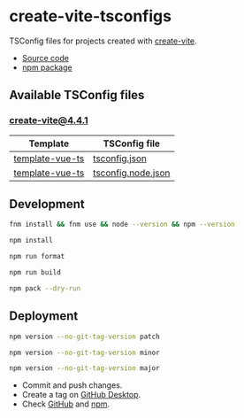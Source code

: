 # create-vite-tsconfigs

TSConfig files for projects created with [create-vite](https://www.npmjs.com/package/create-vite).

- [Source code](https://github.com/joaopalmeiro/create-vite-tsconfigs)
- [npm package](https://www.npmjs.com/package/create-vite-tsconfigs)

## Available TSConfig files

### [create-vite@4.4.1](https://www.npmjs.com/package/create-vite/v/4.4.1)

| Template                                                                                                        | TSConfig file                                                                                                                         |
| --------------------------------------------------------------------------------------------------------------- | ------------------------------------------------------------------------------------------------------------------------------------- |
| [template-vue-ts](https://github.com/vitejs/vite/tree/create-vite%404.4.1/packages/create-vite/template-vue-ts) | [tsconfig.json](https://github.com/vitejs/vite/blob/create-vite%404.4.1/packages/create-vite/template-vue-ts/tsconfig.json)           |
| [template-vue-ts](https://github.com/vitejs/vite/tree/create-vite%404.4.1/packages/create-vite/template-vue-ts) | [tsconfig.node.json](https://github.com/vitejs/vite/blob/create-vite%404.4.1/packages/create-vite/template-vue-ts/tsconfig.node.json) |

## Development

```bash
fnm install && fnm use && node --version && npm --version
```

```bash
npm install
```

```bash
npm run format
```

```bash
npm run build
```

```bash
npm pack --dry-run
```

## Deployment

```bash
npm version --no-git-tag-version patch
```

```bash
npm version --no-git-tag-version minor
```

```bash
npm version --no-git-tag-version major
```

- Commit and push changes.
- Create a tag on [GitHub Desktop](https://github.blog/2020-05-12-create-and-push-tags-in-the-latest-github-desktop-2-5-release/).
- Check [GitHub](https://github.com/joaopalmeiro/create-vite-tsconfigs/actions) and [npm](https://www.npmjs.com/package/create-vite-tsconfigs).
